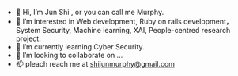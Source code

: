 - 👋 Hi, I’m Jun Shi , or you can call me Murphy.
- 👀 I’m interested in Web development, Ruby on rails development，System Security, Machine learning, XAI, People-centred research project.
- 🌱 I’m currently learning Cyber Security.
- 💞️ I’m looking to collaborate on ...
- 📫 pleach reach me at shijunmurphy@gmail.com

<!---
SJ2001BJ/SJ2001BJ is a ✨ special ✨ repository because its `README.md` (this file) appears on your GitHub profile.
You can click the Preview link to take a look at your changes.
--->
